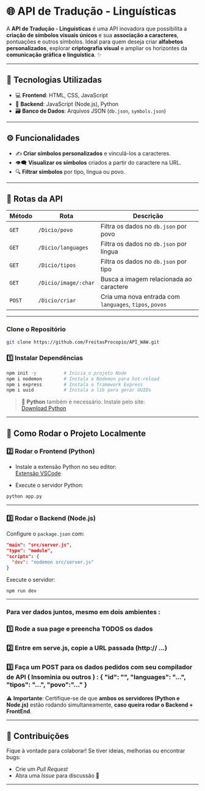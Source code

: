 # 🌐 API de Tradução - Linguísticas

A **API de Tradução - Linguísticas** é uma API inovadora que possibilita a **criação de símbolos visuais únicos** e sua **associação a caracteres**, pontuações e outros símbolos. Ideal para quem deseja criar **alfabetos personalizados**, explorar **criptografia visual** e ampliar os horizontes da **comunicação gráfica e linguística**. ✨

---

## 🚀 Tecnologias Utilizadas

- 💻 **Frontend**: HTML, CSS, JavaScript  
- 🔧 **Backend**: JavaScript (Node.js), Python  
- 🗃️ **Banco de Dados**: Arquivos JSON (`db.json`, `symbols.json`)

---

## ⚙️ Funcionalidades

- ✍️ **Criar símbolos personalizados** e vinculá-los a caracteres.
- 👁️‍🗨️ **Visualizar os símbolos** criados a partir do caractere na URL.
- 🔍 **Filtrar símbolos** por tipo, língua ou povo.

---

## 📌 Rotas da API

| Método | Rota | Descrição |
|--------|------|-----------|
| `GET` | `/Dicio/povo` | Filtra os dados no `db.json` por povo |
| `GET` | `/Dicio/languages` | Filtra os dados no `db.json` por língua |
| `GET` | `/Dicio/tipos` | Filtra os dados no `db.json` por tipo |
| `GET` | `/Dicio/image/:char` | Busca a imagem relacionada ao caractere |
| `POST` | `/Dicio/criar` | Cria uma nova entrada com `languages`, `tipos`, `povos` |

---


### Clone o Repositório

```bash
git clone https://github.com/FreitasProcopio/API_WAW.git
```

### 1️⃣ Instalar Dependências

```bash
npm init -y          # Inicia o projeto Node
npm i nodemon        # Instala o Nodemon para hot-reload
npm i express        # Instala o framework Express
npm i uuid           # Instala a lib para gerar UUIDs
```

> 📌 **Python** também é necessário. Instale pelo site:  
> [Download Python](https://www.python.org/downloads/)

---

## 🧪 Como Rodar o Projeto Localmente

### 2️⃣ Rodar o Frontend (Python)

- Instale a extensão Python no seu editor:  
  [Extensão VSCode](https://marketplace.visualstudio.com/items?itemName=ms-python.python)

- Execute o servidor Python:

```bash
python app.py
```

---

### 3️⃣ Rodar o Backend (Node.js)

Configure o `package.json` com:

```json
"main": "src/server.js",
"type": "module",
"scripts": {
  "dev": "nodemon src/server.js"
}
```

Execute o servidor:

```bash
npm run dev
```

---

### Para ver dados juntos, mesmo em dois ambientes :

### 1️⃣  Rode a sua page e preencha **TODOS** os dados
### 2️⃣  Entre em serve.js, copie a URL passada (http:// ...) 
### 3️⃣  Faça um POST para os dados pedidos com seu compilador de API ( Insominia ou outros ) : { "id": "",  "languages": "...", "tipos": "...", "povo":"..." } 

⚠️ **Importante**: Certifique-se de que **ambos os servidores (Python e Node.js)** estão rodando simultaneamente, **caso queira rodar o Backend + FrontEnd**.

---

## 🤝 Contribuições

Fique à vontade para colaborar! Se tiver ideias, melhorias ou encontrar bugs:
- Crie um *Pull Request*
- Abra uma *Issue* para discussão 💬

---